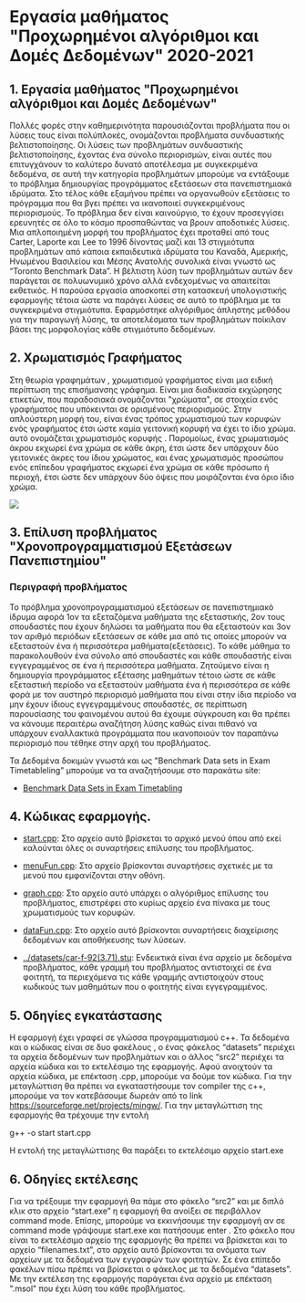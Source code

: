 # Εργασία μαθήματος "Προχωρημένοι αλγόριθμοι και Δομές Δεδομένων" 2020-2021

## 1. Εργασία μαθήματος "Προχωρημένοι αλγόριθμοι και Δομές Δεδομένων"
Πολλές φορές στην καθημερινότητα παρουσιάζονται προβλήματα που οι λύσεις τους είναι πολύπλοκές, ονομάζονται προβλήματα συνδυαστικής βελτιστοποίησης. Οι λύσεις των προβλημάτων συνδυαστικής βελτιστοποίησης, έχοντας ένα σύνολο περιορισμών,  είναι αυτές που επιτυγχάνουν το καλύτερο δυνατό αποτέλεσμα με συγκεκριμένα δεδομένα, σε αυτή την κατηγορία προβλημάτων μπορούμε να εντάξουμε το πρόβλημα δημιουργίας προγράμματος εξετάσεων στα πανεπιστημιακά ιδρύματα. Στο τέλος κάθε εξαμήνου πρέπει να οργανωθούν εξετάσεις το πρόγραμμα που θα βγει πρέπει να ικανοποιεί συγκεκριμένους περιορισμούς. Το πρόβλημα δεν είναι καινούργιο, το έχουν προσεγγίσει ερευνητές σε όλο το κόσμο προσπαθώντας να βρουν αποδοτικές λύσεις. Μια απλοποιημένη μορφή του προβλήματος έχει προταθεί από τους Carter, Laporte και Lee το 1996 δίνοντας μαζί και 13 στιγμιότυπα προβλημάτων από κάποια εκπαιδευτικά ιδρύματα του Καναδά, Αμερικής, Ηνωμένου Βασιλείου και Μέσης Ανατολής συνολικά είναι γνωστό ως “Toronto Benchmark Data”. Η βέλτιστη λύση των προβλημάτων αυτών δεν παράγεται σε πολυωνυμικό χρόνο  αλλά ενδεχομένως να απαιτείται εκθετικός. Η παρούσα εργασία αποσκοπεί στη κατασκευή υπολογιστικής εφαρμογής τέτοια ώστε να παράγει λύσεις σε αυτό το πρόβλημα με τα συγκεκριμένα στιγμιότυπα. Εφαρμόστηκε αλγόριθμος άπληστης μεθόδου για την παραγωγή λύσης, τα αποτελέσματα των προβλημάτων ποίκιλαν βάσει της μορφολογίας κάθε στιγμιότυπο δεδομένων.

## 2. Χρωματισμός Γραφήματος 
Στη θεωρία γραφημάτων , χρωματισμού γραφήματος είναι μια ειδική περίπτωση της επισήμανσης γράφημα. Είναι μια διαδικασία εκχώρησης ετικετών, που παραδοσιακά ονομάζονται "χρώματα", σε στοιχεία ενός γραφήματος που υπόκεινται σε ορισμένους περιορισμούς. Στην απλούστερη μορφή του, είναι ένας τρόπος χρωματισμού των κορυφών ενός γραφήματος έτσι ώστε καμία γειτονική κορυφή να έχει το ίδιο χρώμα. αυτό ονομάζεται χρωματισμός κορυφής . Παρομοίως, ένας χρωματισμός άκρου εκχωρεί ένα χρώμα σε κάθε άκρη, έτσι ώστε δεν υπάρχουν δύο γειτονικές άκρες του ίδιου χρώματος, και ένας χρωματισμός προσώπου ενός επίπεδου γραφήματος εκχωρεί ένα χρώμα σε κάθε πρόσωπο ή περιοχή, έτσι ώστε δεν υπάρχουν δύο όψεις που μοιράζονται ένα όριο ίδιο χρώμα.

![](https://www.codeproject.com/KB/recipes/graph_coloring_using_RLF/gcq_3.png)

## 3. Επίλυση προβλήματος "Χρονοπρογραμματισμού Εξετάσεων Πανεπιστημίου"

### Περιγραφή προβλήματος

Το πρόβλημα χρονοπρογραμματισμού εξετάσεων σε πανεπιστημιακό ίδρυμα αφορά 1ον  τα εξεταζόμενα μαθήματα της εξεταστικής, 2ον τους σπουδαστές που έχουν δηλώσει τα μαθήματα που θα εξεταστούν και 3ον τον αριθμό περιόδων εξετάσεων σε κάθε μια από τις οποίες μπορούν να εξεταστούν ένα ή περισσότερα μαθήματα(εξετάσεις). Το κάθε μάθημα το παρακολουθούν ένα σύνολο από σπουδαστές και κάθε σπουδαστής είναι εγγεγραμμένος σε ένα ή περισσότερα μαθήματα. Ζητούμενο είναι η δημιουργία προγράμματος εξέτασης μαθημάτων τέτοιο ώστε σε κάθε εξεταστική περίοδο να εξεταστούν μαθήματα ένα ή περισσότερα σε κάθε φορά με τον αυστηρό περιορισμό μαθήματα που είναι στην ίδια περίοδο να μην έχουν  ίδιους  εγγεγραμμένους σπουδαστές, σε περίπτωση παρουσίασης του φαινομένου αυτού θα έχουμε σύγκρουση και θα πρέπει να κάνουμε περαιτέρω αναζήτηση λύσης καθώς είναι πιθανό να υπάρχουν εναλλακτικά προγράμματα που ικανοποιούν τον παραπάνω περιορισμό που τέθηκε στην αρχή του προβλήματος.

Τα Δεδομένα δοκιμών γνωστά και ως "Benchmark Data sets in Exam Timetableling" μπορούμε να τα αναζητήσουμε στο παρακάτω site: 
* [Benchmark Data Sets in Exam Timetabling](http://www.asap.cs.nott.ac.uk/external/resources/)

## 4. Κώδικας εφαρμογής.

* [start.cpp](/src2/start.cpp): Στο αρχείο αυτό βρίσκεται το αρχικό μενού όπου από εκεί καλούνται όλες οι συναρτήσεις  επίλυσης του προβλήματος.

* [menuFun.cpp](/src2/menuFun.cpp): Στο αρχείο βρίσκονται συναρτήσεις  σχετικές με τα μενού που εμφανίζονται στην οθόνη.

* [graph.cpp](/src2/graph.cpp): Στο αρχείο αυτό υπάρχει ο αλγόριθμος επίλυσης του προβλήματος, επιστρέφει στο κυρίως αρχείο ένα πίνακα με τους χρωματισμούς των κορυφών.

* [dataFun.cpp](/src2/dataFun.cpp): Στο αρχείο αυτό βρίσκονται συναρτήσεις διαχείρισης δεδομένων και αποθήκευσης των λύσεων.

* [../datasets/car-f-92(3.71).stu](/datasets/car-f-92(3.71).stu): Ενδεικτικά είναι ένα αρχείο με δεδομένα προβλήματος, κάθε γραμμή του προβλήματος αντιστοιχεί σε ένα φοιτητή, τα περιεχόμενα τις κάθε γραμμής αντιστοιχούν στους κωδικούς των μαθημάτων που ο φοιτητής είναι εγγεγραμμένος.

## 5. Οδηγίες εγκατάστασης
Η εφαρμογή έχει γραφεί σε γλώσσα προγραμματισμού c++. Τα δεδομένα και ο κώδικας είναι σε δυο φακέλους , ο ένας φάκελος “datasets” περιέχει τα αρχεία δεδομένων των προβλημάτων και ο άλλος “src2” περιέχει τα αρχεία κώδικα και το εκτελέσιμο της εφαρμογής. Αφού ανοιχτούν τα αρχεία κώδικα, με επέκταση .cpp, μπορούμε να δούμε τον κώδικα. Για την μεταγλώττιση θα πρέπει να εγκαταστήσουμε τον compiler της c++, μπορούμε να τον κατεβάσουμε δωρεάν από το link https://sourceforge.net/projects/mingw/. Για την μεταγλώττιση της εφαρμογής θα τρέχουμε την εντολή

g++ -o start start.cpp

Η εντολή της μεταγλώττισης θα παράξει το εκτελέσιμο αρχείο start.exe


## 6. Οδηγίες εκτέλεσης

Για να τρέξουμε την εφαρμογή θα πάμε στο φάκελο “src2” και με διπλό κλικ στο αρχείο “start.exe” η εφαρμογή θα ανοίξει σε περιβάλλον command mode. Επίσης, μπορούμε να εκκινήσουμε την εφαρμογή αν  σε  command mode γράψουμε start.exe και πατήσουμε enter . Στο φάκελο που είναι το εκτελέσιμο αρχείο της εφαρμογής θα πρέπει να βρίσκεται και το αρχείο  “filenames.txt”, στο αρχείο αυτό βρίσκονται τα ονόματα των αρχείων με τα δεδομένα των εγγραφών των φοιτητών. Σε ένα επίπεδο φακέλων πίσω πρέπει να βρίσκεται ο φάκελος με τα δεδομένα “datasets”. Με την εκτέλεση της εφαρμογής παράγεται ένα αρχείο με επέκταση ".msol" που έχει λύση του κάθε προβλήματος.


  